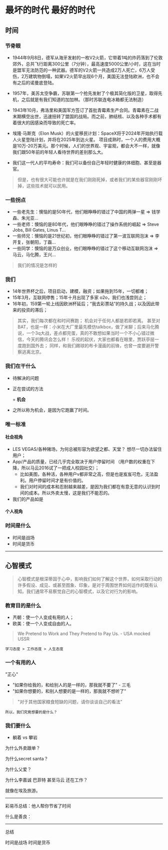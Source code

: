 # 最坏的时代 最好的时代

## 时间

### 节骨眼

- 1944年9月8日，德军从海牙发射的一枚V2火箭，它带着1吨的炸药落到了伦敦郊外，总共飞行距离300公里（7分钟），最高速度5000公里/小时，这在当时是盟军无法防范的一种武器。德军的V2火箭一共造成2万人死亡，6万人受伤，2万建筑物倒塌，如果V2火箭早出现6个月，美国无法登陆欧洲，也不会有之后的诺曼底登陆。

- 1957年，美苏太空争霸，苏联第一个抢先发射了个极其简化版的卫星，取得先机，之后就是有我们知道的加加林。（那时苏联连电冰箱都无法制造）

- 1943年10月，弗洛里和美国军方签订了首批青霉素生产合同。青霉素在二战末期横空出世，迅速扭转了盟国的战局。而之前，肺结核、以及各种手术都有着很大的因感染而导致的死亡率。

- 埃隆·马斯克（Elon Musk）的火星移民计划：SpaceX将于2024年开始执行载人火星登陆计划，并将在2025年到达火星。 项目成熟时，一个人的费用大概是10万-20万美元。那个时候，人们的世界观、宇宙观，都会大不一样，就像我们跟50年前的年轻人看待世界的差别那么大。

- 我们这一代人的平均寿命：我们可以备份自己年轻时健康的体细胞、甚至是器官。


> 但是，也有很大可能也许就是在我们刚刚死掉，或者我们的某些器官刚刚坏掉，这些技术就可以民用。


### 一些拐点

- 一些老先生：懊恼的是50年代，他们眼睁睁的错过了中国的两弹一星 => 钱学森、朱光亚...
- 一些老师：懊恼的是80年代，他们眼睁睁的错过了操作系统的崛起 => Steve Jobs, Bill Gates, Linus T...
- 一些师兄：懊恼的是21世纪初，他们眼睁睁的错过了第一波互联网泡沫 => 李开复，张朝阳，丁磊...
- 一些同学：懊恼的是万众创业，他们眼睁睁的错过了这个移动互联网泡沫 => 马云，马化腾，王兴...

> 我们的情况是怎样的

### 我们

- 14年世界杯之后，项目启动，建模，融资；如果拖到15年，一切都难；
- 15年3月，互联网停售；15年十月出现了多家 o2o，我们也浅尝则止；
- 16年初，159第一轮上线因欧洲杯延后；“我去彩票站”的持久战；以及因此带来的投资的滞后；

> 其实，我们每次都在和时间赛跑；
机会对于任何人都是若即若离。
甚至对BAT，也是一样：小米在大厂里最先模仿talkbox，做了米聊；后来马化腾说，一个3q大战，差点都完蛋，真的不敢想如果当时一个不小心错过微信，今天的腾讯会怎么样！
乐视的起伏，大家也都看在眼里，贾跃亭层一度跑到国外去；
同样，和我们踢球的布卡漫画的前锋，也曾一度要避开警察逃离北京。


### 我们在干什么

- 待解决的问题
- 正在尝试的方法

    = **机会** 


- 之所以称为机会，是因为它跑赢了时间。


### 唯一标准

#### 社会视角
- LES VEGAS/各种赌场，为何总被形容为欲望之都、天堂？ 想尽一切办法留住用户；
- App/产品的质量，已经几乎完全取决于用户停留时间 （用户数的权重在下降，所以马云2016试了一把成人校园社交）；
    -   比如美图，各种活，各种用户v都非常之高，但是也是岌岌可危，无法盈利。用户停留时间才是有价值的。
    -   我们对时间的成本和忍耐越来越差，是因为我们都在有意无意的认识到时间的成本。所以外卖太慢，这是我们不能忍的。
- 我们的产品如是

#### 个人视角





### 时间是什么

- 时间是战场
- 时间是货币









--------------------------

## 心智模式
> 心智模式是根深蒂固于心中，影响我们如何了解这个世界，如何采取行动的许多假设、成见、或甚至图象、印象，是对于周围世界如何运作的既有认知。我们通常不易察觉自己的心智模式，以及它对行为的影响。

### 教育目的是什么

- 兲朝：使一个人变成有用的人；
- 欧美：使一个人变成自由的人。


> We Pretend to Work and They Pretend to Pay Us. - USA mocked USSR

    学习态度 > 工作态度 > 人生态度

### 一个有用的人

"正心"

- "如果你给我的，和给别人的是一样的，那我就不要了" - 三毛
- "如果你想要的，和别人想要的是一样的，那我就不想听了" 

> "对于其他国家粮食短缺的问题，请你谈谈自己的看法"

    所以，我们究竟想要的是什么？

### 我们要什么




- 躺着 vs 攀岩



为什么外卖跟单？

为什么secret santa？

为什么父爱？

为什么李嘉诚 巴菲特 甚至马云 还在工作？

就像在埃及旅游。



-------

彩易币总结：他人帮你节省了时间

什么是善良：






----
总结

时间是战场 时间是货币



